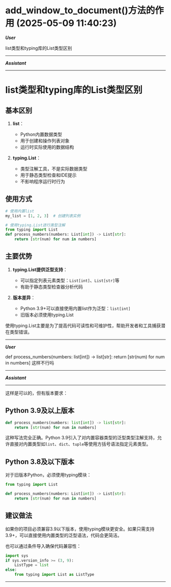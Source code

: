<!-- Generated by SpecStory -->

# add_window_to_document()方法的作用 (2025-05-09 11:40:23)



_**User**_

list类型和typing库的List类型区别

---

_**Assistant**_



---

# list类型和typing库的List类型区别

## 基本区别

1. **list**：
   - Python内置数据类型
   - 用于创建和操作列表对象
   - 运行时实际使用的数据结构

2. **typing.List**：
   - 类型注解工具，不是实际数据类型
   - 用于静态类型检查和IDE提示
   - 不影响程序运行时行为

## 使用方式

```python
# 使用内置list
my_list = [1, 2, 3]  # 创建列表实例

# 使用typing.List进行类型注解
from typing import List
def process_numbers(numbers: List[int]) -> List[str]:
    return [str(num) for num in numbers]
```

## 主要优势

1. **typing.List提供泛型支持**：
   - 可以指定列表元素类型：`List[int]`、`List[str]`等
   - 有助于静态类型检查器分析代码

2. **版本差异**：
   - Python 3.9+可以直接使用内置list作为泛型：`list[int]`
   - 旧版本必须使用typing.List

使用typing.List主要是为了提高代码可读性和可维护性，帮助开发者和工具捕获潜在类型错误。

---

_**User**_

def process_numbers(numbers: list[int]) -> list[str]:
    return [str(num) for num in numbers]
这样不行吗

---

_**Assistant**_



---

这样是可以的，但有版本要求：

## Python 3.9及以上版本

```python
def process_numbers(numbers: list[int]) -> list[str]:
    return [str(num) for num in numbers]
```

这种写法完全正确。Python 3.9引入了对内置容器类型的泛型类型注解支持，允许直接对内置类型如`list`、`dict`、`tuple`等使用方括号语法指定元素类型。

## Python 3.8及以下版本

对于旧版本Python，必须使用typing模块：

```python
from typing import List

def process_numbers(numbers: List[int]) -> List[str]:
    return [str(num) for num in numbers]
```

## 建议做法

如果你的项目必须兼容3.9以下版本，使用typing模块更安全。如果只需支持3.9+，可以直接使用内置类型的泛型语法，代码会更简洁。

也可以通过条件导入确保代码兼容性：

```python
import sys
if sys.version_info >= (3, 9):
    ListType = list
else:
    from typing import List as ListType
```

---

